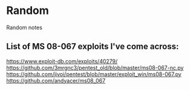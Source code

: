 # Random
Random notes



## List of MS 08-067 exploits I've come across:

https://www.exploit-db.com/exploits/40279/  
https://github.com/3mrgnc3/pentest_old/blob/master/ms08-067-nc.py  
https://github.com/jivoi/pentest/blob/master/exploit_win/ms08-067.py  
https://github.com/andyacer/ms08_067  


